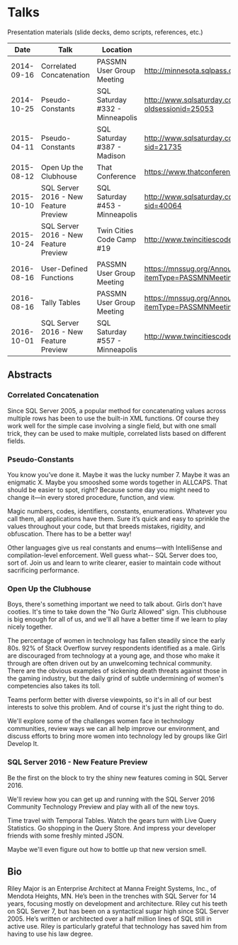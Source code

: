 Talks
=====

Presentation materials (slide decks, demo scripts, references, etc.)

| Date       | Talk                                     | Location                                     | URL                                                                     | Notes                         |
|------------|------------------------------------------|----------------------------------------------|-------------------------------------------------------------------------|-------------------------------|
| 2014-09-16 | Correlated Concatenation                 | PASSMN User Group Meeting                    | http://minnesota.sqlpass.org                                            | Lightning talk.               |
| 2014-10-25 | Pseudo-Constants                         | SQL Saturday #332 - Minneapolis              | http://www.sqlsaturday.com/332/Sessions/Details.aspx?oldsessionid=25053 |                               |
| 2015-04-11 | Pseudo-Constants                         | SQL Saturday #387 - Madison                  | http://www.sqlsaturday.com/387/Sessions/Details.aspx?sid=21735          |                               |
| 2015-08-12 | Open Up the Clubhouse                    | That Conference                              | https://www.thatconference.com/Sessions/Session/7065                    |                               |
| 2015-10-10 | SQL Server 2016 - New Feature Preview    | SQL Saturday #453 - Minneapolis              | http://www.sqlsaturday.com/453/sessions/details.aspx?sid=40064          |                               |
| 2015-10-24 | SQL Server 2016 - New Feature Preview    | Twin Cities Code Camp #19                    | http://www.twincitiescodecamp.com/Sessions/Fall2015#s23                 | Repeat (no new materials)     |
| 2016-08-16 | User-Defined Functions                   | PASSMN User Group Meeting                    | https://mnssug.org/Announcement?itemType=PASSMNMeetings&year=2016       | Lightning Talk                |
| 2016-08-16 | Tally Tables                             | PASSMN User Group Meeting                    | https://mnssug.org/Announcement?itemType=PASSMNMeetings&year=2016       | Lightning Talk                |
| 2016-10-01 | SQL Server 2016 - New Feature Preview    | SQL Saturday #557 - Minneapolis              | http://www.twincitiescodecamp.com/Sessions/Fall2015#s23                 |                               |

## Abstracts

### Correlated Concatenation

Since SQL Server 2005, a popular method for concatenating values across multiple rows has been to use the built-in XML functions. Of course they work well for the simple case involving a single field, but with one small trick, they can be used to make multiple, correlated lists based on different fields.

### Pseudo-Constants

You know you’ve done it. Maybe it was the lucky number 7. Maybe it was an enigmatic X. Maybe you smooshed some words together in ALLCAPS. That should be easier to spot, right? Because some day you might need to change it—in every stored procedure, function, and view.

Magic numbers, codes, identifiers, constants, enumerations. Whatever you call them, all applications have them. Sure it’s quick and easy to sprinkle the values throughout your code, but that breeds mistakes, rigidity, and obfuscation. There has to be a better way!

Other languages give us real constants and enums—with IntelliSense and compilation-level enforcement. Well guess what-- SQL Server does too, sort of. Join us and learn to write clearer, easier to maintain code without sacrificing performance.

### Open Up the Clubhouse

Boys, there's something important we need to talk about. Girls don't have cooties. It's time to take down the "No Gurlz Allowed" sign. This clubhouse is big enough for all of us, and we'll all have a better time if we learn to play nicely together.

The percentage of women in technology has fallen steadily since the early 80s. 92% of Stack Overflow survey respondents identified as a male. Girls are discouraged from technology at a young age, and those who make it through are often driven out by an unwelcoming technical community. There are the obvious examples of sickening death threats against those in the gaming industry, but the daily grind of subtle undermining of women's competencies also takes its toll.

Teams perform better with diverse viewpoints, so it's in all of our best interests to solve this problem. And of course it's just the right thing to do.

We'll explore some of the challenges women face in technology communities, review ways we can all help improve our environment, and discuss efforts to bring more women into technology led by groups like Girl Develop It.

### SQL Server 2016 - New Feature Preview

Be the first on the block to try the shiny new features coming in SQL Server 2016.

We'll review how you can get up and running with the SQL Server 2016 Community Technology Preview and play with all of the new toys.

Time travel with Temporal Tables. Watch the gears turn with Live Query Statistics. Go shopping in the Query Store. And impress your developer friends with some freshly minted JSON.

Maybe we'll even figure out how to bottle up that new version smell.

## Bio

Riley Major is an Enterprise Architect at Manna Freight Systems, Inc., of Mendota Heights, MN. He’s been in the trenches with SQL Server for 14 years, focusing mostly on development and architecture. Riley cut his teeth on SQL Server 7, but has been on a syntactical sugar high since SQL Server 2005. He’s written or architected over a half million lines of SQL still in active use. Riley is particularly grateful that technology has saved him from having to use his law degree.